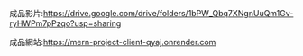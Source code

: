 成品影片:https://drive.google.com/drive/folders/1bPW_Qbq7XNgnUuQm1Gv-ryHWPm7pPzqo?usp=sharing

成品網站:https://mern-project-client-qyaj.onrender.com
